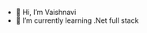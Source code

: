 - 👋 Hi, I’m Vaishnavi
- 🌱 I’m currently learning .Net full stack

<!---
vysh1234/vysh1234 is a ✨ special ✨ repository because its `README.md` (this file) appears on your GitHub profile.
You can click the Preview link to take a look at your changes.
--->
